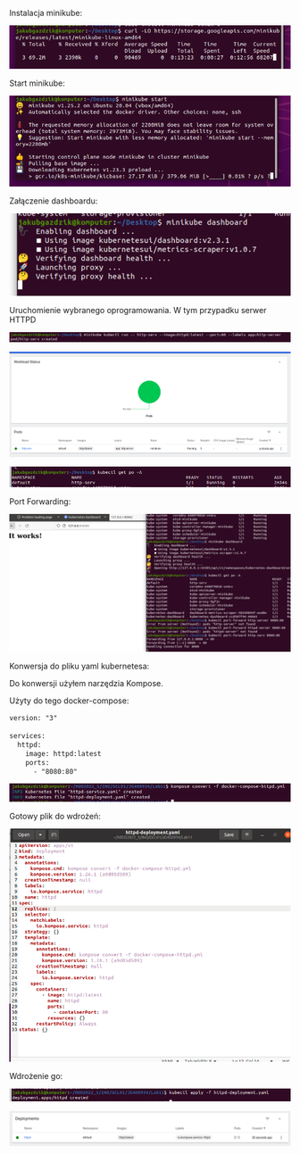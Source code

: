 Instalacja minikube:

![](install%20minikube%201.png)


Start minikube:


![](minikube%20start.png)



Załączenie dashboardu:


![](minikube%20run%20dashboard.png)




Uruchomienie wybranego oprogramowania. W tym przypadku serwer HTTPD



![](cos1.png)



![](running%20httpd.png)



![](running%20httpd%202.png)



Port Forwarding:

![](port%20forward.png)



Konwersja do pliku yaml kubernetesa:

Do konwersji użyłem narzędzia Kompose.

Użyty do tego docker-compose:


```
version: "3"

services:
  httpd:
    image: httpd:latest
    ports:
      - "8080:80"

```




![](convert.png)



Gotowy plik do wdrożeń:


![](yml%20after%20covnert.png)



Wdrożenie go:


![](apply.png)




![](after%20apply%202%20replicas.png)
